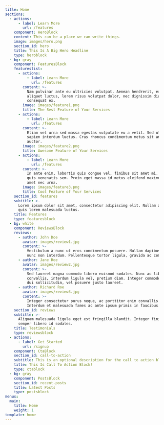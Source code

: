 ```yaml
---
title: Home
sections:
  - actions:
      - label: Learn More
        url: /features
    component: HeroBlock
    content: This can be a place we can write things.
    image: images/hero.png
    section_id: hero
    title: This Is A Big Hero Headline
    type: heroblock
  - bg: gray
    component: FeaturesBlock
    featureslist:
      - actions:
          - label: Learn More
            url: /features
        content: >-
          Nam pulvinar ante eu ultricies volutpat. Aenean hendrerit, eros sed
          aliquet luctus, lorem risus volutpat dolor, nec dignissim diam neque
          consequat ex.
        image: images/feature1.png
        title: The Best Feature of Your Services
      - actions:
          - label: Learn More
            url: /features
        content: >-
          Etiam vel urna sed massa egestas vulputate eu a velit. Sed ut nisl nec
          sapien interdum luctus. Cras rhoncus condimentum metus sit amet
          auctor.
        image: images/feature2.png
        title: Awesome Feature of Your Services
      - actions:
          - label: Learn More
            url: /features
        content: >-
          In ante enim, lobortis quis congue vel, finibus sit amet mi. Aenean
          quis venenatis sem. Proin eget massa id metus eleifend maximus sit
          amet nec urna.
        image: images/feature3.png
        title: Cool Feature of Your Services
    section_id: features
    subtitle: >-
      Lorem ipsum dolor sit amet, consectetur adipiscing elit. Nullam a metus
      quis lorem malesuada luctus.
    title: Features
    type: featuresblock
  - bg: white
    component: ReviewsBlock
    reviews:
      - author: John Doe
        avatar: images/review1.jpg
        content: >-
          Vestibulum a nunc ut eros condimentum posuere. Nullam dapibus quis
          nunc non interdum. Pellentesque tortor ligula, gravida ac commodo eu.
      - author: Jane Roe
        avatar: images/review2.jpg
        content: >-
          Sed laoreet magna commodo libero euismod sodales. Nunc ac libero
          convallis, interdum ligula vel, pretium diam. Integer commodo sem at
          dui sollicitudin, vel posuere justo laoreet.
      - author: Richard Roe
        avatar: images/review3.jpg
        content: >-
          Integer consectetur purus neque, ac porttitor enim convallis vitae.
          Interdum et malesuada fames ac ante ipsum primis in faucibus.
    section_id: reviews
    subtitle: >-
      Aliquam malesuada ligula eget est fringilla blandit. Integer finibus
      semper libero id sodales. 
    title: Testimonials
    type: reviewsblock
  - actions:
      - label: Get Started
        url: /signup
    component: CtaBlock
    section_id: call-to-action
    subtitle: This is an optional description for the call to action block.
    title: This Is Call To Action Block!
    type: ctablock
  - bg: gray
    component: PostsBlock
    section_id: recent-posts
    title: Latest Posts
    type: postsblock
menus:
  main:
    title: Home
    weight: 1
template: home
---
```


